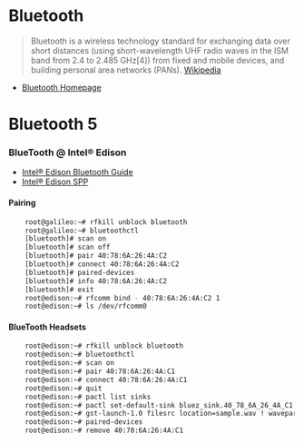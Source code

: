 Bluetooth
==

> Bluetooth is a wireless technology standard for exchanging data over short distances (using short-wavelength UHF radio waves in the ISM band from 2.4 to 2.485 GHz[4]) from fixed and mobile devices, and building personal area networks (PANs). [Wikipedia](https://en.wikipedia.org/wiki/Bluetooth)

- [Bluetooth Homepage]()

# Bluetooth 5



### BlueTooth @ Intel® Edison

- [Intel® Edison Bluetooth Guide](http://www.intel.com/support/edison/sb/CS-035381.htm)
- [Intel® Edison SPP](https://software.intel.com/en-us/articles/connecting-the-intel-edison-board-to-your-android-phone-with-serial-port-profile-spp)

#### Pairing

```sh
    root@galileo:~# rfkill unblock bluetooth
    root@galileo:~# bluetoothctl
    [bluetooth]# scan on
    [bluetooth]# scan off
    [bluetooth]# pair 40:78:6A:26:4A:C2
    [bluetooth]# connect 40:78:6A:26:4A:C2
    [bluetooth]# paired-devices
    [bluetooth]# info 40:78:6A:26:4A:C2
    [bluetooth]# exit
    root@edison:~# rfcomm bind - 40:78:6A:26:4A:C2 1
    root@edison:~# ls /dev/rfcomm0
```

#### BlueTooth Headsets

```sh
    root@edison:~# rfkill unblock bluetooth
    root@edison:~# bluetoothctl
    root@edison:~# scan on
    root@edison:~# pair 40:78:6A:26:4A:C1
    root@edison:~# connect 40:78:6A:26:4A:C1
    root@edison:~# quit
    root@edison:~# pactl list sinks
    root@edison:~# pactl set-default-sink bluez_sink.40_78_6A_26_4A_C1
    root@edison:~# gst-launch-1.0 filesrc location=sample.wav ! waveparse ! pulsesink
    root@edison:~# paired-devices
    root@edison:~# remove 40:78:6A:26:4A:C1
```
